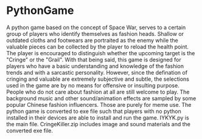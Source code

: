 # PythonGame
A python game based on the concept of Space War, serves to a certain group of players who identify themselves as fashion heads. Shallow or outdated cloths and footwears are portraited as the enemy while the valuable pieces can be collected by the player to reload the health point. The player is encouraged to distinguish whether the upcoming target is the "Cringe" or the "Grail". With that being said, this game is designed for players who have a basic understanding and knowledge of the fashion trends and with a sarcastic personality. 
However, since the defination of cringing and valuable are extremely subjective and subtle, the selections used in the game are by no means for offensive or insulting purpose.
People who do not care about fashion at all are still welcome to play.
The background music and other sound/animation effects are sampled by some popular Chinese fashion influencers. Those are purely for meme use.
The python game is converted to exe file such that players with no python installed in their devices are able to install and run the game.
IYKYK.py is the main file. CringeKiller.zip includes image and sound materials and the converted exe file.
